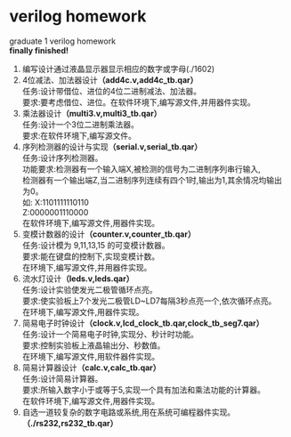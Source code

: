 verilog homework
================

graduate 1 verilog homework<br/>
<b>finally finished!</b>

1. 编写设计通过液晶显示器显示相应的数字或字母(./1602)<br/>
2. 4位减法、加法器设计<b>（add4c.v,add4c_tb.qar）</b><br/>
	任务:设计带借位、进位的4位二进制减法、加法器。<br/>
	要求:要考虑借位、进位。在软件环境下,编写源文件,并用器件实现。<br/>
3. 乘法器设计<b>（multi3.v,multi3_tb.qar）</b><br/>
	任务:设计一个3位二进制乘法器。<br/>
	要求:在软件环境下,编写源文件。<br/>
4. 序列检测器的设计与实现<b>（serial.v,serial_tb.qar）</b><br/>
	任务:设计序列检测器。<br/>
	功能要求:检测器有一个输入端X,被检测的信号为二进制序列串行输入,<br/>
	检测器有一个输出端Z,当二进制序列连续有四个1时,输出为1,其余情况均输出为0。<br/>
	如:	X:1101111110110<br/>
		Z:0000001110000<br/>
	在软件环境下,编写源文件,用器件实现。<br/>
5. 变模计数器的设计<b>（counter.v,counter_tb.qar）</b><br/>
	任务:设计模为 9,11,13,15 的可变模计数器。<br/>
	要求:能在键盘的控制下,实现变模计数。<br/>
	在环境下,编写源文件,并用器件实现。<br/>
6. 流水灯设计<b>（leds.v,leds.qar）</b><br/>
	任务:设计实验使发光二极管循环点亮。<br/>
	要求:使实验板上7个发光二极管LD~LD7每隔3秒点亮一个,依次循环点亮。<br/>
	在环境下,编写源文件,用器件实现。<br/>
7. 简易电子时钟设计<b>（clock.v,lcd_clock_tb.qar,clock_tb_seg7.qar）</b><br/>
	任务:设计一个简易电子时钟,实现分、秒计时功能。<br/>
	要求:控制实验板上液晶输出分、秒数值。<br/>
	在环境下,编写源文件,用软件器件实现。<br/>
8. 简易计算器设计<b>（calc.v,calc_tb.qar）</b><br/>
	任务:设计简易计算器。<br/>
	要求:所输入数字小于或等于5,实现一个具有加法和乘法功能的计算器。<br/>
	在软件环境下,编写源文件,用器件实现。<br/>
9. 自选一道较复杂的数字电路或系统,用在系统可编程器件实现。<b>（./rs232,rs232_tb.qar）</b><br/>

